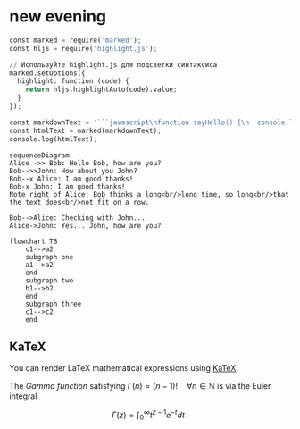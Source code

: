 # new evening
``` python
const marked = require('marked');
const hljs = require('highlight.js');

// Используйте highlight.js для подсветки синтаксиса
marked.setOptions({
  highlight: function (code) {
    return hljs.highlightAuto(code).value;
  }
});

const markdownText = '```javascript\nfunction sayHello() {\n  console.log("Hello, world!");\n}\n```';
const htmlText = marked(markdownText);
console.log(htmlText);
```
```mermaid
sequenceDiagram
Alice ->> Bob: Hello Bob, how are you?
Bob-->>John: How about you John?
Bob--x Alice: I am good thanks!
Bob-x John: I am good thanks!
Note right of Alice: Bob thinks a long<br/>long time, so long<br/>that the text does<br/>not fit on a row.

Bob-->Alice: Checking with John...
Alice->John: Yes... John, how are you?

```
```mermaid
flowchart TB
    c1-->a2
    subgraph one
    a1-->a2
    end
    subgraph two
    b1-->b2
    end
    subgraph three
    c1-->c2
    end
```
## KaTeX

You can render LaTeX mathematical expressions using [KaTeX](https://khan.github.io/KaTeX/):

The *Gamma function* satisfying $\Gamma(n) = (n-1)!\quad\forall n\in\mathbb N$ is via the Euler integral

$$
\Gamma(z) = \int_0^\infty t^{z-1}e^{-t}dt\,.
$$
